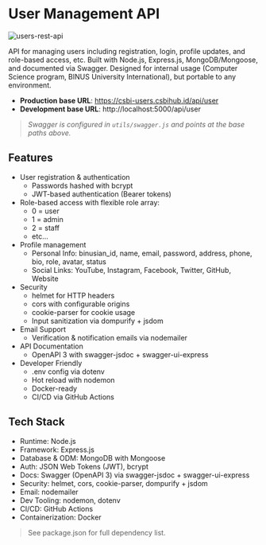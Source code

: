 # User Management API
![users-rest-api](https://github.com/user-attachments/assets/9523d3ec-3f15-47d3-b4fd-61ffa90cd328)

API for managing users including registration, login, profile updates, and role-based access, etc. Built with Node.js, Express.js, MongoDB/Mongoose, and documented via Swagger. Designed for internal usage (Computer Science program, BINUS University International), but portable to any environment.

- **Production base URL**: https://csbi-users.csbihub.id/api/user
- **Development base URL**: http://localhost:5000/api/user

> *Swagger is configured in `utils/swagger.js` and points at the base paths above.*

## Features
- User registration & authentication
  - Passwords hashed with bcrypt
  - JWT-based authentication (Bearer tokens)
- Role-based access with flexible role array:
  - 0 = user
  - 1 = admin
  - 2 = staff
  - etc...
- Profile management
  - Personal Info: binusian_id, name, email, password, address, phone, bio, role, avatar, status
  - Social Links: YouTube, Instagram, Facebook, Twitter, GitHub, Website
- Security
  - helmet for HTTP headers
  - cors with configurable origins
  - cookie-parser for cookie usage
  - Input sanitization via dompurify + jsdom
- Email Support
  - Verification & notification emails via nodemailer
- API Documentation
  - OpenAPI 3 with swagger-jsdoc + swagger-ui-express
- Developer Friendly
  - .env config via dotenv
  - Hot reload with nodemon
  - Docker-ready
  - CI/CD via GitHub Actions

## Tech Stack
- Runtime: Node.js
- Framework: Express.js
- Database & ODM: MongoDB with Mongoose
- Auth: JSON Web Tokens (JWT), bcrypt
- Docs: Swagger (OpenAPI 3) via swagger-jsdoc + swagger-ui-express
- Security: helmet, cors, cookie-parser, dompurify + jsdom
- Email: nodemailer
- Dev Tooling: nodemon, dotenv
- CI/CD: GitHub Actions
- Containerization: Docker

> See package.json for full dependency list.


